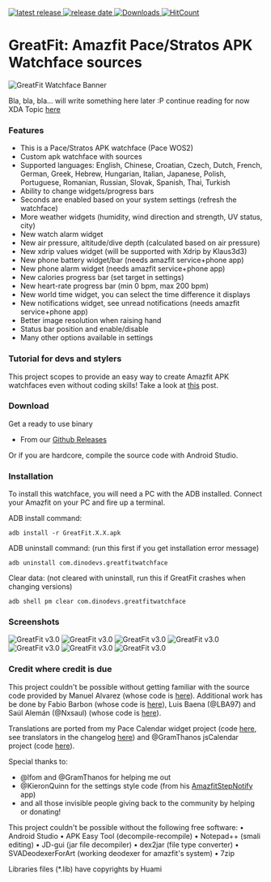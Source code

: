 [![latest release](https://img.shields.io/github/release/GreatApo/GreatFit.svg?colorB=green&style=flat-square) ![release date](https://img.shields.io/badge/release%20date-2019.01.16-orange.svg?style=flat-square) ![Downloads](https://img.shields.io/github/downloads/GreatApo/GreatFit/total.svg?style=flat-square) ![HitCount](http://hits.dwyl.io/GreatApo/GreatFit.svg)](https://github.com/GreatApo/GreatFit/releases/latest)
# GreatFit: Amazfit Pace/Stratos APK Watchface sources
![GreatFit Watchface Banner](other/images/1.jpg)

Bla, bla, bla... will write something here later :P continue reading for now
XDA Topic [here](https://forum.xda-developers.com/smartwatch/amazfit/app-watchface-greatfit-v1-1-settings-t3791516)


### Features
- This is a Pace/Stratos APK watchface (Pace WOS2)
- Custom apk watchface with sources
- Supported languages: English, Chinese, Croatian, Czech, Dutch, French, German, Greek, Hebrew, Hungarian, Italian, Japanese, Polish, Portuguese, Romanian, Russian, Slovak, Spanish, Thai, Turkish
- Ability to change widgets/progress bars
- Seconds are enabled based on your system settings (refresh the watchface)
- More weather widgets (humidity, wind direction and strength, UV status, city)
- New watch alarm widget
- New air pressure, altitude/dive depth (calculated based on air pressure)
- New xdrip values widget (will be supported with Xdrip by Klaus3d3)
- New phone battery widget/bar (needs amazfit service+phone app)
- New phone alarm widget (needs amazfit service+phone app)
- New calories progress bar (set target in settings)
- New heart-rate progress bar (min 0 bpm, max 200 bpm)
- New world time widget, you can select the time difference it displays
- New notifications widget, see unread notifications (needs amazfit service+phone app)
- Better image resolution when raising hand
- Status bar position and enable/disable
- Many other options available in settings


### Tutorial for devs and stylers
This project scopes to provide an easy way to create Amazfit APK watchfaces even without coding skills! Take a look at [this](https://forum.xda-developers.com/smartwatch/amazfit/tutorial-create-apk-watchfaces-coding-t3822221) post.


### Download

Get a ready to use binary
 - From our [Github Releases](https://github.com/GreatApo/GreatFit/releases/latest)

Or if you are hardcore, compile the source code with Android Studio.


### Installation
To install this watchface, you will need a PC with the ADB installed. Connect your Amazfit on your PC and fire up a terminal.

ADB install command:
```shell
adb install -r GreatFit.X.X.apk
```
ADB uninstall command: (run this first if you get installation error message)
```shell
adb uninstall com.dinodevs.greatfitwatchface
```
Clear data: (not cleared with uninstall, run this if GreatFit crashes when changing versions)
```shell
adb shell pm clear com.dinodevs.greatfitwatchface
```

### Screenshots
![GreatFit v3.0](other/images/3.jpg)
![GreatFit v3.0](other/images/IMG_20180822_175102.jpg)
![GreatFit v3.0](other/images/IMG_20180822_175120.jpg)
![GreatFit v3.0](other/images/IMG_20180822_175128.jpg)
![GreatFit v3.0](other/images/IMG_20180822_175137.jpg)
![GreatFit v3.0](other/images/IMG_20180822_175200.jpg)
![GreatFit v3.0](other/images/IMG_20180822_175241.jpg)



### Credit where credit is due

This project couldn't be possible without getting familiar with the source code provided by Manuel Alvarez (whose code is [here](https://github.com/manuel-alvarez-alvarez/malvarez-watchface)). Additional work has be done by Fabio Barbon (whose code is [here](https://github.com/drbourbon/drbourbon-watchfaces)), Luis Baena (@LBA97) and Saúl Alemán (@Nxsaul) (whose code is [here](https://github.com/Nxsaul/AmazfitAPKs)).

Translations are ported from my Pace Calendar widget project (code [here](https://github.com/GreatApo/AmazfitPaceCalendarWidget), see translators in the changelog [here](https://forum.xda-developers.com/smartwatch/amazfit/app-widget-calendar-pace-t3751889)) and @GramThanos jsCalendar project (code [here](https://github.com/GramThanos/jsCalendar)).

Special thanks to:
- @lfom and @GramThanos for helping me out
- @KieronQuinn for the settings style code (from his [AmazfitStepNotify](https://github.com/KieronQuinn/AmazfitStepNotify) app)
- and all those invisible people giving back to the community by helping or donating!

This project couldn't be possible without the following free software:
• Android Studio
• APK Easy Tool (decompile-recompile)
• Notepad++ (smali editing)
• JD-gui (jar file decompiler)
• dex2jar (file type converter)
• SVADeodexerForArt (working deodexer for amazfit's system)
• 7zip

Libraries files (*.lib) have copyrights by Huami
